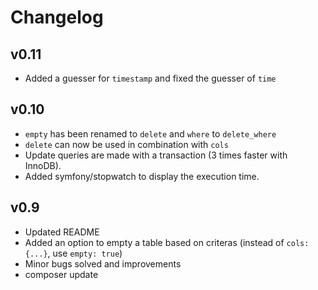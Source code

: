 Changelog
=========
v0.11
----
* Added a guesser for `timestamp` and fixed the guesser of `time`

v0.10
----
* `empty` has been renamed to `delete` and `where` to `delete_where`
* `delete` can now be used in combination with `cols`
* Update queries are made with a transaction (3 times faster with InnoDB).
* Added symfony/stopwatch to display the execution time.


v0.9
----
* Updated README
* Added an option to empty a table based on criteras (instead of `cols: {...}`, use `empty: true`)
* Minor bugs solved and improvements
* composer update

